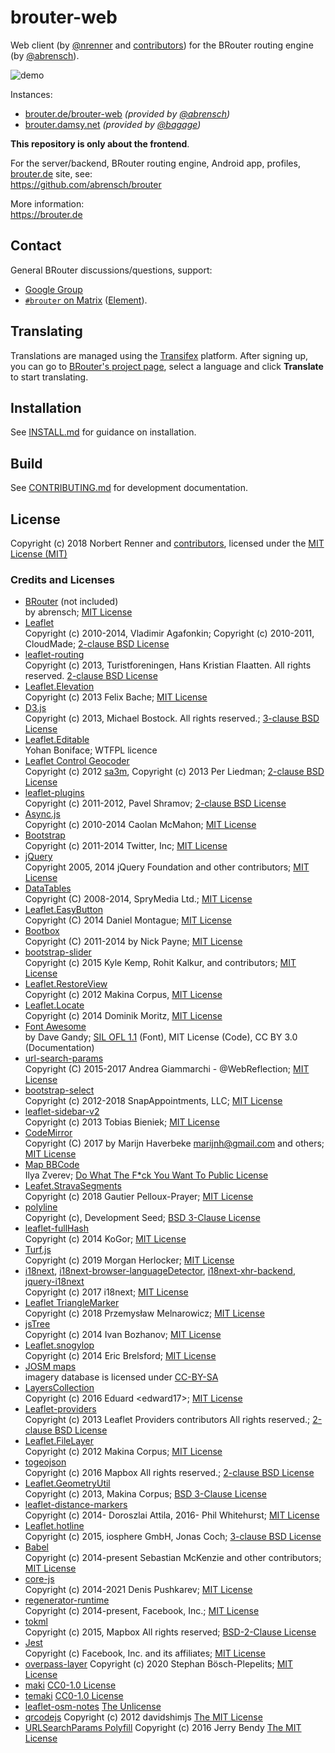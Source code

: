 # brouter-web

Web client (by [@nrenner](https://github.com/nrenner) and [contributors](https://github.com/nrenner/brouter-web/graphs/contributors)) for the BRouter routing engine (by [@abrensch](https://github.com/abrensch)).

![demo](https://user-images.githubusercontent.com/1451988/83979926-1f6d8c80-a912-11ea-8f21-b2ed60963501.gif)

Instances:

-   [brouter.de/brouter-web](https://brouter.de/brouter-web/) _(provided by [@abrensch](https://github.com/abrensch))_
-   [brouter.damsy.net](https://brouter.damsy.net) _(provided by [@bagage](https://github.com/bagage))_

**This repository is only about the frontend**.

For the server/backend, BRouter routing engine, Android app, profiles, [brouter.de](https://brouter.de) site, see:  
https://github.com/abrensch/brouter

More information:  
https://brouter.de

## Contact

General BRouter discussions/questions, support:

-   [Google Group](https://groups.google.com/group/osm-android-bikerouting)
-   [`#brouter` on Matrix](https://matrix.to/#/#_oftc_#brouter:matrix.org) ([Element](https://app.element.io/#/room/#_oftc_#brouter:matrix.org)).

## Translating

Translations are managed using the
[Transifex](https://www.transifex.com/openstreetmap/brouter-web/) platform. After
signing up, you can go to [BRouter's project
page](https://www.transifex.com/openstreetmap/brouter-web/dashboard/), select a language and
click **Translate** to start translating.

## Installation

See [INSTALL.md](INSTALL.md) for guidance on installation.

## Build

See [CONTRIBUTING.md](CONTRIBUTING.md) for development documentation.

## License

Copyright (c) 2018 Norbert Renner and [contributors](https://github.com/nrenner/brouter-web/graphs/contributors), licensed under the [MIT License (MIT)](LICENSE)

### Credits and Licenses

-   [BRouter](https://github.com/abrensch/brouter) (not included)  
    by abrensch; [MIT License](https://github.com/abrensch/brouter/blob/master/LICENSE)
-   [Leaflet](https://leafletjs.com/)  
    Copyright (c) 2010-2014, Vladimir Agafonkin; Copyright (c) 2010-2011, CloudMade; [2-clause BSD License](https://github.com/Leaflet/Leaflet/blob/master/LICENSE)
-   [leaflet-routing](https://github.com/Turistforeningen/leaflet-routing)  
    Copyright (c) 2013, Turistforeningen, Hans Kristian Flaatten. All rights reserved. [2-clause BSD License](https://github.com/Turistforeningen/leaflet-routing/blob/gh-pages/LICENSE)
-   [Leaflet.Elevation](https://github.com/MrMufflon/Leaflet.Elevation)  
    Copyright (c) 2013 Felix Bache; [MIT License](https://github.com/MrMufflon/Leaflet.Elevation/blob/master/LICENSE)
-   [D3.js](https://github.com/mbostock/d3)  
    Copyright (c) 2013, Michael Bostock. All rights reserved.; [3-clause BSD License](https://github.com/mbostock/d3/blob/master/LICENSE)
-   [Leaflet.Editable](https://github.com/Leaflet/Leaflet.Editable)  
    Yohan Boniface; WTFPL licence
-   [Leaflet Control Geocoder](https://github.com/perliedman/leaflet-control-geocoder)  
    Copyright (c) 2012 [sa3m](https://github.com/sa3m), Copyright (c) 2013 Per Liedman; [2-clause BSD License](https://github.com/perliedman/leaflet-control-geocoder/blob/master/LICENSE)
-   [leaflet-plugins](https://github.com/shramov/leaflet-plugins)  
    Copyright (c) 2011-2012, Pavel Shramov; [2-clause BSD License](https://github.com/shramov/leaflet-plugins/blob/master/LICENSE)
-   [Async.js](https://github.com/caolan/async)  
    Copyright (c) 2010-2014 Caolan McMahon; [MIT License](https://github.com/caolan/async/blob/master/LICENSE)
-   [Bootstrap](https://getbootstrap.com/)  
    Copyright (c) 2011-2014 Twitter, Inc; [MIT License](https://github.com/twbs/bootstrap/blob/master/LICENSE)
-   [jQuery](https://github.com/jquery/jquery)  
    Copyright 2005, 2014 jQuery Foundation and other contributors; [MIT License](https://github.com/jquery/jquery/blob/master/LICENSE.txt)
-   [DataTables](https://github.com/DataTables/DataTables)  
    Copyright (C) 2008-2014, SpryMedia Ltd.; [MIT License](https://www.datatables.net/license/MIT-LICENCE)
-   [Leaflet.EasyButton](https://github.com/CliffCloud/Leaflet.EasyButton)  
    Copyright (C) 2014 Daniel Montague; [MIT License](https://github.com/CliffCloud/Leaflet.EasyButton/blob/master/LICENSE)
-   [Bootbox](https://github.com/makeusabrew/bootbox)  
    Copyright (C) 2011-2014 by Nick Payne; [MIT License](https://github.com/makeusabrew/bootbox/blob/master/LICENSE.md)
-   [bootstrap-slider](https://github.com/seiyria/bootstrap-slider)  
    Copyright (c) 2015 Kyle Kemp, Rohit Kalkur, and contributors; [MIT License](https://github.com/seiyria/bootstrap-slider/blob/master/LICENSE.md)
-   [Leaflet.RestoreView](https://github.com/makinacorpus/Leaflet.RestoreView)  
    Copyright (c) 2012 Makina Corpus, [MIT License](https://github.com/makinacorpus/Leaflet.RestoreView/blob/master/LICENSE)
-   [Leaflet.Locate](https://github.com/domoritz/leaflet-locatecontrol)  
    Copyright (c) 2014 Dominik Moritz, [MIT License](https://github.com/domoritz/leaflet-locatecontrol/blob/gh-pages/LICENSE)
-   [Font Awesome](https://fontawesome.com/v4.7.0/license/)  
    by Dave Gandy; [SIL OFL 1.1](https://scripts.sil.org/OFL) (Font), MIT License (Code), CC BY 3.0 (Documentation)
-   [url-search-params](https://github.com/WebReflection/url-search-params)  
    Copyright (C) 2015-2017 Andrea Giammarchi - @WebReflection; [MIT License](https://github.com/WebReflection/url-search-params/blob/master/LICENSE.txt)
-   [bootstrap-select](https://github.com/snapappointments/bootstrap-select)  
    Copyright (c) 2012-2018 SnapAppointments, LLC; [MIT License](https://github.com/snapappointments/bootstrap-select/blob/v1.13.0-dev/LICENSE)
-   [leaflet-sidebar-v2](https://github.com/nickpeihl/leaflet-sidebar-v2)  
    Copyright (c) 2013 Tobias Bieniek; [MIT License](https://github.com/nickpeihl/leaflet-sidebar-v2/blob/master/LICENSE)
-   [CodeMirror](https://github.com/codemirror/CodeMirror)  
    Copyright (C) 2017 by Marijn Haverbeke <marijnh@gmail.com> and others; [MIT License](https://github.com/codemirror/CodeMirror/blob/master/LICENSE)
-   [Map BBCode](https://github.com/MapBBCode/mapbbcode)  
    Ilya Zverev; [Do What The F\*ck You Want To Public License](https://github.com/MapBBCode/mapbbcode/blob/master/LICENSE)
-   [Leafet.StravaSegments](https://gitlab.com/bagage/leaflet.stravasegments)  
    Copyright (c) 2018 Gautier Pelloux-Prayer; [MIT License](https://gitlab.com/bagage/leaflet.stravasegments/blob/master/LICENSE)
-   [polyline](https://github.com/mapbox/polyline)  
    Copyright (c), Development Seed; [BSD 3-Clause License](https://github.com/mapbox/polyline/blob/master/LICENSE)
-   [leaflet-fullHash](https://github.com/KoGor/leaflet-fullHash)  
    Copyright (c) 2014 KoGor; [MIT License](https://github.com/KoGor/leaflet-fullHash/blob/master/LICENSE)
-   [Turf.js](https://github.com/Turfjs/turf)  
    Copyright (c) 2019 Morgan Herlocker; [MIT License](https://github.com/Turfjs/turf/blob/master/LICENSE)
-   [i18next](https://github.com/i18next/i18next), [i18next-browser-languageDetector](https://github.com/i18next/i18next-browser-languageDetector), [i18next-xhr-backend](https://github.com/i18next/i18next-xhr-backend), [jquery-i18next](https://github.com/i18next/jquery-i18next/blob/master/LICENSE)  
    Copyright (c) 2017 i18next; [MIT License](https://github.com/i18next/i18next/blob/master/LICENSE)
-   [Leaflet TriangleMarker](https://github.com/themeler/leaflet-triangle-marker)  
    Copyright (c) 2018 Przemysław Melnarowicz; [MIT License](https://github.com/themeler/leaflet-triangle-marker/blob/master/LICENSE)
-   [jsTree](https://github.com/vakata/jstree)  
    Copyright (c) 2014 Ivan Bozhanov; [MIT License](https://github.com/vakata/jstree/blob/master/LICENSE-MIT)
-   [Leaflet.snogylop](https://github.com/ebrelsford/leaflet.snogylop)  
    Copyright (c) 2014 Eric Brelsford; [MIT License](https://github.com/ebrelsford/Leaflet.snogylop/blob/master/LICENSE)
-   [JOSM maps](https://josm.openstreetmap.de/wiki/Maps)  
    imagery database is licensed under [CC-BY-SA](https://creativecommons.org/licenses/by-sa/3.0/)
-   [LayersCollection](https://github.com/Edward17/LayersCollection/tree/gh-pages)  
    Copyright (c) 2016 Eduard &lt;edward17&gt;; [MIT License](https://github.com/Edward17/LayersCollection/blob/gh-pages/LICENSE.md)
-   [Leaflet-providers](https://github.com/leaflet-extras/leaflet-providers)  
    Copyright (c) 2013 Leaflet Providers contributors All rights reserved.; [2-clause BSD License](https://github.com/leaflet-extras/leaflet-providers/blob/master/license.md)
-   [Leaflet.FileLayer](https://github.com/makinacorpus/Leaflet.FileLayer)  
    Copyright (c) 2012 Makina Corpus; [MIT License](https://github.com/makinacorpus/Leaflet.FileLayer/blob/master/LICENSE)
-   [togeojson](https://github.com/mapbox/togeojson)  
    Copyright (c) 2016 Mapbox All rights reserved.; [2-clause BSD License](https://github.com/mapbox/togeojson/blob/master/LICENSE)
-   [Leaflet.GeometryUtil](https://github.com/makinacorpus/Leaflet.GeometryUtil)  
    Copyright (c) 2013, Makina Corpus; [BSD 3-Clause License](https://github.com/makinacorpus/Leaflet.GeometryUtil/blob/master/LICENSE)
-   [leaflet-distance-markers](https://github.com/adoroszlai/leaflet-distance-markers)  
    Copyright (c) 2014- Doroszlai Attila, 2016- Phil Whitehurst; [MIT License](https://github.com/adoroszlai/leaflet-distance-markers/blob/master/LICENSE.md)
-   [Leaflet.hotline](https://github.com/iosphere/Leaflet.hotline)  
    Copyright (c) 2015, iosphere GmbH, Jonas Coch; [3-clause BSD License](https://github.com/iosphere/Leaflet.hotline/blob/master/LICENSE)
-   [Babel](https://github.com/babel/babel)  
    Copyright (c) 2014-present Sebastian McKenzie and other contributors; [MIT License](https://github.com/babel/babel/blob/main/LICENSE)
-   [core-js](https://github.com/zloirock/core-js)  
    Copyright (c) 2014-2021 Denis Pushkarev; [MIT License](https://github.com/zloirock/core-js/blob/master/LICENSE)
-   [regenerator-runtime](https://github.com/facebook/regenerator/tree/master/packages/regenerator-runtime)  
    Copyright (c) 2014-present, Facebook, Inc.; [MIT License](https://github.com/facebook/regenerator/blob/master/packages/regenerator-runtime/LICENSE)
-   [tokml](https://github.com/mapbox/tokml)  
    Copyright (c) 2015, Mapbox All rights reserved; [BSD-2-Clause License](https://github.com/mapbox/tokml/blob/master/LICENSE.md)
-   [Jest](https://github.com/facebook/jest)  
    Copyright (c) Facebook, Inc. and its affiliates; [MIT License](https://github.com/facebook/jest/blob/master/LICENSE)
-   [overpass-layer](https://github.com/plepe/overpass-layer)
    Copyright (c) 2020 Stephan Bösch-Plepelits; [MIT License](https://github.com/plepe/overpass-layer/blob/master/LICENSE)
-   [maki](https://github.com/mapbox/maki)
    [CC0-1.0 License](https://github.com/mapbox/maki/blob/master/LICENSE.txt)
-   [temaki](https://github.com/ideditor/temaki)
    [CC0-1.0 License](https://github.com/ideditor/temaki/blob/main/LICENSE.md)
-   [leaflet-osm-notes](https://github.com/osmlab/leaflet-osm-notes)
    [The Unlicense](https://github.com/osmlab/leaflet-osm-notes/blob/gh-pages/LICENSE)
-   [qrcodejs](https://github.com/llyys/qrcodejs)
    Copyright (c) 2012 davidshimjs [The MIT License](https://github.com/llyys/qrcodejs/blob/master/LICENSE)
-   [URLSearchParams Polyfill](https://github.com/jerrybendy/url-search-params-polyfill)
    Copyright (c) 2016 Jerry Bendy [The MIT License](https://github.com/jerrybendy/url-search-params-polyfill/blob/master/LICENSE)
